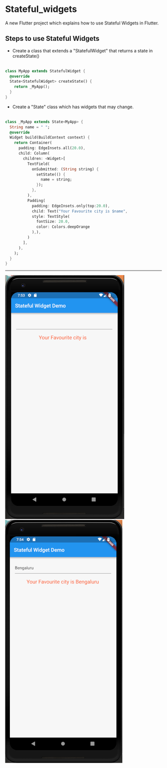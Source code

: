 # Stateful_widgets

A new Flutter project which explains how to use Stateful Widgets in Flutter.

## Steps to use Stateful Widgets

* Create a class that extends a "StatefulWidget" that returns a state in createState()

``` dart

class MyApp extends StatefulWidget {
  @override
  State<StatefulWidget> createState() {
    return _MyApp();
  }
}

```

* Create a "State" class which has widgets that may change.

```dart

class _MyApp extends State<MyApp> {
  String name = " ";
  @override
  Widget build(BuildContext context) {
    return Container(
      padding: EdgeInsets.all(20.0),
      child: Column(
        children: <Widget>[
          TextField(
            onSubmitted: (String string) {
              setState(() {
                name = string;
              });
            },
          ),
          Padding(
            padding: EdgeInsets.only(top:20.0),
            child: Text("Your Favourite city is $name",
            style: TextStyle(
              fontSize: 20.0,
              color: Colors.deepOrange
            ),),
          )
        ],
      ),
    );
  }
}

```

<hr>

![](./screenshots/screen1.png) ![image](./screenshots/screen2.png)
